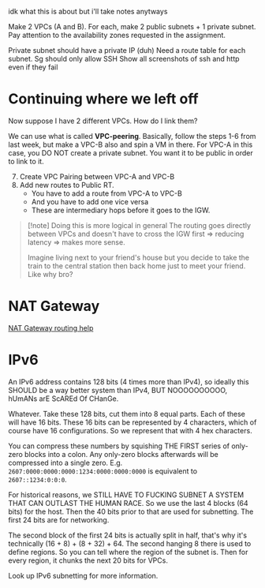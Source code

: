 idk what this is about but i'll take notes anytways

Make 2 VPCs (A and B).
For each, make 2 public subnets + 1 private subnet.
Pay attention to the availability zones requested in the assignment.

Private subnet should have a private IP (duh)
Need a route table for each subnet. 
Sg should only allow SSH
Show all screenshots of ssh and http even if they fail

# Continuing where we left off
Now suppose I have 2 different VPCs. How do I link them?

We can use what is called **VPC-peering**. Basically, follow the steps 1-6 from last week, but make a VPC-B also and spin a VM in there. For VPC-A in this case, you DO NOT create a private subnet. You want it to be public in order to link to it.

7. Create VPC Pairing between VPC-A and VPC-B
8. Add new routes to Public RT.
	- You have to add a route from VPC-A to VPC-B
	- And you have to add one vice versa
	- These are intermediary hops before it goes to the IGW.

>[!note] Doing this is more logical in general
>The routing goes directly between VPCs and doesn't have to cross the IGW first => reducing latency => makes more sense.
>
>Imagine living next to your friend's house but you decide to take the train to the central station then back home just to meet your friend. Like why bro?

# NAT Gateway
[NAT Gateway routing help](https://stackoverflow.com/questions/66415539/aws-vpc-cant-access-internet-despite-configuring-nat-internet-gateway-accordin)

# IPv6
An IPv6 address contains 128 bits (4 times more than IPv4), so ideally this SHOULD be a way better system than IPv4, BUT NOOOOOOOOOO, hUmANs arE ScAREd Of CHanGe.

Whatever. Take these 128 bits, cut them into 8 equal parts. Each of these will have 16 bits. These 16 bits can be represented by 4 characters, which of course have 16 configurations. So we represent that with 4 hex characters.

You can compress these numbers by squishing THE FIRST series of only-zero blocks into a colon. Any only-zero blocks afterwards will be compressed into a single zero. E.g.
`2607:0000:0000:0000:1234:0000:0000:0000` is equivalent to `2607::1234:0:0:0`.

For historical reasons, we STILL HAVE TO FUCKING SUBNET A SYSTEM THAT CAN OUTLAST THE HUMAN RACE. So we use the last 4 blocks (64 bits) for the host. Then the 40 bits prior to that are used for subnetting. The first 24 bits are for networking.

The second block of the first 24 bits is actually split in half, that's why it's technically (16 + 8) + (8 + 32) + 64. The second hanging 8 there is used to define regions. So you can tell where the region of the subnet is. Then for every region, it chunks the next 20 bits for VPCs.

Look up IPv6 subnetting for more information.